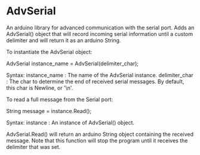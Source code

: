 # AdvSerial
An arduino library for advanced communication with the serial port. Adds an 
AdvSerial() object that will record incoming serial information until a custom 
delimiter and will return it as an arduino String.

To instantiate the AdvSerial object:

AdvSerial instance_name = AdvSerial(delimiter_char);

Syntax:
  instance_name : The name of the AdvSerial instance.
  delimiter_char : The char to determine the end of received serial messages.
                     By default, this char is Newline, or '\n'.

To read a full message from the Serial port:

String message = instance.Read();

Syntax:
  instance : An instance of AdvSerial() object.
 
AdvSerial.Read() will return an arduino String object containing the received message. 
Note that this function will stop the program until it receives the delimiter that was
set.
